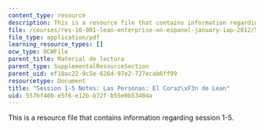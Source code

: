 ```yaml
---
content_type: resource
description: This is a resource file that contains information regarding session 1-5.
file: /courses/res-16-001-lean-enterprise-en-espanol-january-iap-2012/557bf40be5f6e12bb72fb55e0b53404a_MITRES_16_001IAP12_1-5_Peo.pdf
file_type: application/pdf
learning_resource_types: []
ocw_type: OCWFile
parent_title: Material de lectura
parent_type: SupplementalResourceSection
parent_uid: ef18ac22-9c5e-626d-97e2-727ecab6ff99
resourcetype: Document
title: "Session 1-5 Notes: Las Personas: El Coraz\xF3n de Lean"
uid: 557bf40b-e5f6-e12b-b72f-b55e0b53404a
---
```

This is a resource file that contains information regarding session 1-5.

